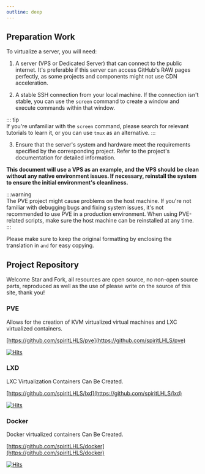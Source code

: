 ```yaml
---
outline: deep
---
```


## Preparation Work  

To virtualize a server, you will need:

1. A server (VPS or Dedicated Server) that can connect to the public internet. It's preferable if this server can access GitHub's RAW pages perfectly, as some projects and components might not use CDN acceleration.

2. A stable SSH connection from your local machine. If the connection isn't stable, you can use the ```screen``` command to create a window and execute commands within that window.

::: tip  
If you're unfamiliar with the ```screen``` command, please search for relevant tutorials to learn it, or you can use ```tmux``` as an alternative.
:::

3. Ensure that the server's system and hardware meet the requirements specified by the corresponding project. Refer to the project's documentation for detailed information.

**This document will use a VPS as an example, and the VPS should be clean without any native environment issues. If necessary, reinstall the system to ensure the initial environment's cleanliness.**

:::warning  
The PVE project might cause problems on the host machine. If you're not familiar with debugging bugs and fixing system issues, it's not recommended to use PVE in a production environment. When using PVE-related scripts, make sure the host machine can be reinstalled at any time.
:::

Please make sure to keep the original formatting by enclosing the translation in ``` and ``` for easy copying.

## Project Repository

Welcome Star and Fork, all resources are open source, no non-open source parts, reproduced as well as the use of please write on the source of this site, thank you!

### PVE

Allows for the creation of KVM virtualized virtual machines and LXC virtualized containers.

[https://github.com/spiritLHLS/pve](https://github.com/spiritLHLS/pve)

[![Hits](https://hits.seeyoufarm.com/api/count/incr/badge.svg?url=https%3A%2F%2Fgithub.com%2FspiritLHLS%2Fpve&count_bg=%2379C83D&title_bg=%23555555&icon=&icon_color=%23E7E7E7&title=hits&edge_flat=false)](https://hits.seeyoufarm.com)

### LXD

LXC Virtualization Containers Can Be Created.

[https://github.com/spiritLHLS/lxd](https://github.com/spiritLHLS/lxd)

[![Hits](https://hits.seeyoufarm.com/api/count/incr/badge.svg?url=https%3A%2F%2Fgithub.com%2FspiritLHLS%2Flxd&count_bg=%2379C83D&title_bg=%23555555&icon=&icon_color=%23E7E7E7&title=hits&edge_flat=false)](https://hits.seeyoufarm.com)

### Docker

Docker virtualized containers Can Be Created.

[https://github.com/spiritLHLS/docker](https://github.com/spiritLHLS/docker)

[![Hits](https://hits.seeyoufarm.com/api/count/incr/badge.svg?url=https%3A%2F%2Fgithub.com%2FspiritLHLS%2Fdocker&count_bg=%2379C83D&title_bg=%23555555&icon=&icon_color=%23E7E7E7&title=hits&edge_flat=false)](https://hits.seeyoufarm.com)

<br/>
<br/>
